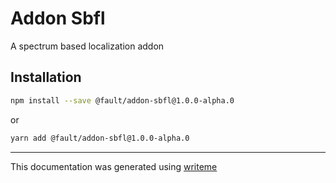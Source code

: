 # Addon Sbfl

A spectrum based localization addon

## Installation

```bash
npm install --save @fault/addon-sbfl@1.0.0-alpha.0
```
or
```bash
yarn add @fault/addon-sbfl@1.0.0-alpha.0
```

---
This documentation was generated using [writeme](https://www.npmjs.com/package/@writeme/core)
